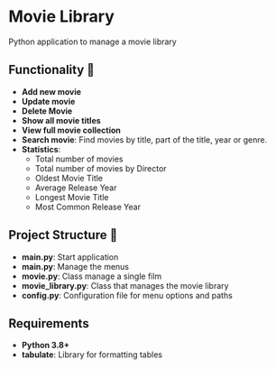 # Movie Library
Python application to manage a movie library


## Functionality 🚀

- **Add new movie**
- **Update movie**
- **Delete Movie**
- **Show all movie titles**
- **View full movie collection**
- **Search movie**: Find movies by title, part of the title, year or genre.
- **Statistics**:
  - Total number of movies
  - Total number of movies by Director
  - Oldest Movie Title
  - Average Release Year
  - Longest Movie Title
  - Most Common Release Year


## Project Structure 📂

- **main.py**: Start application
- **main.py**: Manage the menus
- **movie.py**: Class manage a single film
- **movie_library.py**: Class that manages the movie library
- **config.py**: Configuration file for menu options and paths


## Requirements 

- **Python 3.8+**
- **tabulate**: Library for formatting tables
